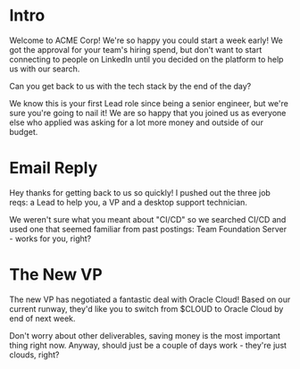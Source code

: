 # Intro
Welcome to ACME Corp!
We're so happy you could start a week early!
We got the approval for your team's hiring spend, but don't want to 
start connecting to people on LinkedIn until you decided on the platform
to help us with our search.

Can you get back to us with the tech stack by the end of the day?

We know this is your first Lead role since being a senior engineer, 
but we're sure you're going to nail it! We are so happy that you joined us as 
everyone else who applied was asking for a lot more money and outside of our budget.

# Email Reply
Hey thanks for getting back to us so quickly!
I pushed out the three job reqs: a Lead to help you, a 
VP and a desktop support technician.

We weren't sure what you meant about "CI/CD" so we searched CI/CD and used one
that seemed familiar from past postings: Team Foundation Server - works for you,
right?

# The New VP
The new VP has negotiated a fantastic deal with Oracle Cloud!
Based on our current runway, they'd like you to switch from
$CLOUD to Oracle Cloud by end of next week. 

Don't worry about other deliverables, saving money is the most
important thing right now. Anyway, should just be a couple of 
days work - they're just clouds, right?
